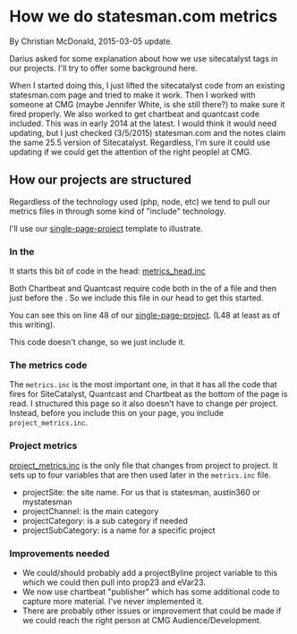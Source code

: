 How we do statesman.com metrics
==========================

By Christian McDonald, 2015-03-05 update.

Darius asked for some explanation about how we use sitecatalyst tags in our projects. I'll try to offer some background here.

When I started doing this, I just lifted the sitecatalyst code from an existing statesman.com page and tried to make it work. Then I worked with someone at CMG (maybe Jennifer White, is she still there?) to make sure it fired properly. We also worked to get chartbeat and quantcast code included. This was in early 2014 at the latest. I would think it would need updating, but I just checked (3/5/2015) statesman.com and the notes claim the same 25.5 version of Sitecatalyst. Regardless, I'm sure it could use updating if we could get the attention of the right peoplel at CMG.

## How our projects are structured

Regardless of the technology used (php, node, etc) we tend to pull our metrics files in through some kind of "include" technology.

I'll use our [single-page-project](https://github.com/statesman/single-page-project/) template to illustrate.

### In the <head>

It starts this bit of code in the head: [metrics_head.inc](https://github.com/statesman/single-page-project/blob/master/public/includes/metrics-head.inc)

Both Chartbeat and Quantcast require code both in the <head> of a file and then just before the </body>. So we include this file in our head to get this started.

You can see this on line 48 of our [single-page-project](https://github.com/statesman/single-page-project/blob/master/public/index.php#L48). (L48 at least as of this writing).

This code doesn't change, so we just include it.

### The metrics code

The `metrics.inc` is the most important one, in that it has all the code that fires for SiteCatalyst, Quantcast and Chartbeat as the bottom of the page is read. I structured this page so it also doesn't have to change per project. Instead, before you include this on your page, you include `project_metrics.inc`.

### Project metrics

[project_metrics.inc](https://github.com/statesman/single-page-project/blob/master/public/includes/project-metrics.inc) is the only file that changes from project to project. It sets up to four variables that are then used later in the `metrics.inc` file.

* projectSite: the site name. For us that is statesman, austin360 or mystatesman
* projectChannel: is the main category
* projectCategory: is a sub category if needed
* projectSubCategory: is a name for a specific project


### Improvements needed

* We could/should probably add a projectByline project variable to this which we could then pull into prop23 and eVar23.
* We now use chartbeat "publisher" which has some additional code to capture more material. I've never implemented it.
* There are probably other issues or improvement that could be made if we could reach the right person at CMG Audience/Development.


